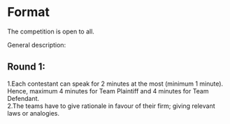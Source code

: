 <!-- TITLE: The Courtroom -->
<!-- SUBTITLE: Don't raise your voice. Improve your argument -->

# Format
The competition is open to all.

General description:
## Round 1:
1.Each contestant can speak for 2 minutes at the most (minimum 1 minute). Hence, maximum 4 minutes for Team Plaintiff and 4 minutes for Team Defendant.  
2.The teams have to give rationale in favour of their firm; giving relevant laws or analogies.


